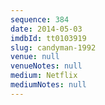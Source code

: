 ```yaml
---
sequence: 384
date: 2014-05-03
imdbId: tt0103919
slug: candyman-1992
venue: null
venueNotes: null
medium: Netflix
mediumNotes: null
---
```

